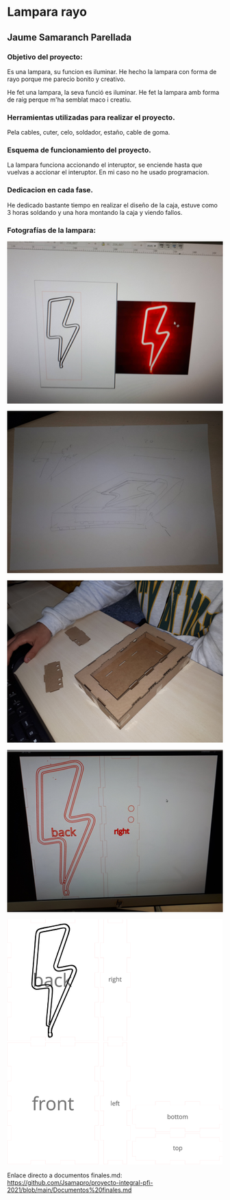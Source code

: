 # Lampara rayo 
## Jaume Samaranch Parellada

### Objetivo del proyecto:
Es una lampara, su funcion es iluminar.
He hecho la lampara con forma de rayo porque me parecio bonito y creativo.

He fet una lampara, la seva funció es iluminar.
He fet la lampara amb forma de raig perque m'ha semblat maco i creatiu.

### Herramientas utilizadas para realizar el proyecto.

Pela cables, cuter, celo, soldador, estaño, cable de goma.

### Esquema de funcionamiento del proyecto.

La lampara funciona accionando el interuptor, se enciende hasta que vuelvas a accionar el interuptor. En mi caso no he usado programacion.

### Dedicacion en cada fase.

He dedicado bastante tiempo en realizar el diseño de la caja, estuve como 3 horas soldando y una hora montando la caja y viendo fallos.

### Fotografías de la lampara:

![](https://github.com/Jsamapro/proyecto-integral-pfi-2021/blob/main/20210429_133314.jpg)

![](https://github.com/Jsamapro/proyecto-integral-pfi-2021/blob/main/20210429_133734.jpg)

![](https://github.com/Jsamapro/proyecto-integral-pfi-2021/blob/main/20210505_100513.jpg)

![](https://github.com/Jsamapro/proyecto-integral-pfi-2021/blob/main/20210505_105105.jpg)

![](https://github.com/Jsamapro/proyecto-integral-pfi-2021/blob/main/box.svg)

Enlace directo a documentos finales.md: https://github.com/Jsamapro/proyecto-integral-pfi-2021/blob/main/Documentos%20finales.md
